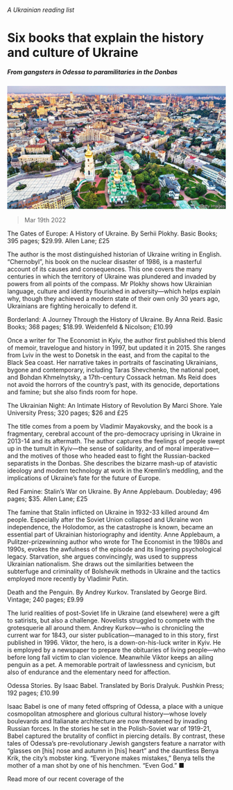 ###### A Ukrainian reading list

# Six books that explain the history and culture of Ukraine 

##### From gangsters in Odessa to paramilitaries in the Donbas 

![image](images/20220319_CUP002_0.jpg) 

> Mar 19th 2022 

The Gates of Europe: A History of Ukraine. By Serhii Plokhy. Basic Books; 395 pages; $29.99. Allen Lane; £25

The author is the most distinguished historian of Ukraine writing in English. “Chernobyl”, his book on the nuclear disaster of 1986, is a masterful account of its causes and consequences. This one covers the many centuries in which the territory of Ukraine was plundered and invaded by powers from all points of the compass. Mr Plokhy shows how Ukrainian language, culture and identity flourished in adversity—which helps explain why, though they achieved a modern state of their own only 30 years ago, Ukrainians are fighting heroically to defend it.


Borderland: A Journey Through the History of Ukraine. By Anna Reid. Basic Books; 368 pages; $18.99.  Weidenfeld &amp; Nicolson; £10.99

Once a writer for The Economist in Kyiv, the author first published this blend of memoir, travelogue and history in 1997, but updated it in 2015. She ranges from Lviv in the west to Donetsk in the east, and from the capital to the Black Sea coast. Her narrative takes in portraits of fascinating Ukrainians, bygone and contemporary, including Taras Shevchenko, the national poet, and Bohdan Khmelnytsky, a 17th-century Cossack hetman. Ms Reid does not avoid the horrors of the country’s past, with its genocide, deportations and famine; but she also finds room for hope.

The Ukrainian Night: An Intimate History of Revolution By Marci Shore. Yale University Press; 320 pages;  $26 and £25

The title comes from a poem by Vladimir Mayakovsky, and the book is a fragmentary, cerebral account of the pro-democracy uprising in Ukraine in 2013-14 and its aftermath. The author captures the feelings of people swept up in the tumult in Kyiv—the sense of solidarity, and of moral imperative—and the motives of those who headed east to fight the Russian-backed separatists in the Donbas. She describes the bizarre mash-up of atavistic ideology and modern technology at work in the Kremlin’s meddling, and the implications of Ukraine’s fate for the future of Europe.

Red Famine: Stalin’s War on Ukraine. By Anne Applebaum. Doubleday; 496 pages; $35. Allen Lane; £25

The famine that Stalin inflicted on Ukraine in 1932-33 killed around 4m people. Especially after the Soviet Union collapsed and Ukraine won independence, the Holodomor, as the catastrophe is known, became an essential part of Ukrainian historiography and identity. Anne Applebaum, a Pulitzer-prizewinning author who wrote for The Economist in the 1980s and 1990s, evokes the awfulness of the episode and its lingering psychological legacy. Starvation, she argues convincingly, was used to suppress Ukrainian nationalism. She draws out the similarities between the subterfuge and criminality of Bolshevik methods in Ukraine and the tactics employed more recently by Vladimir Putin.

Death and the Penguin. By Andrey Kurkov. Translated by George Bird. Vintage; 240 pages; £9.99

The lurid realities of post-Soviet life in Ukraine (and elsewhere) were a gift to satirists, but also a challenge. Novelists struggled to compete with the grotesquerie all around them. Andrey Kurkov—who is chronicling the current war for 1843, our sister publication—managed to in this story, first published in 1996. Viktor, the hero, is a down-on-his-luck writer in Kyiv. He is employed by a newspaper to prepare the obituaries of living people—who before long fall victim to clan violence. Meanwhile Viktor keeps an ailing penguin as a pet. A memorable portrait of lawlessness and cynicism, but also of endurance and the elementary need for affection.

Odessa Stories. By Isaac Babel. Translated by Boris Dralyuk.  Pushkin Press; 192 pages; £10.99

Isaac Babel is one of many feted offspring of Odessa, a place with a unique cosmopolitan atmosphere and glorious cultural history—whose lovely boulevards and Italianate architecture are now threatened by invading Russian forces. In the stories he set in the Polish-Soviet war of 1919-21, Babel captured the brutality of conflict in piercing details. By contrast, these tales of Odessa’s pre-revolutionary Jewish gangsters feature a narrator with “glasses on [his] nose and autumn in [his] heart” and the dauntless Benya Krik, the city’s mobster king. “Everyone makes mistakes,” Benya tells the mother of a man shot by one of his henchmen. “Even God.” ■

Read more of our recent coverage of the 

